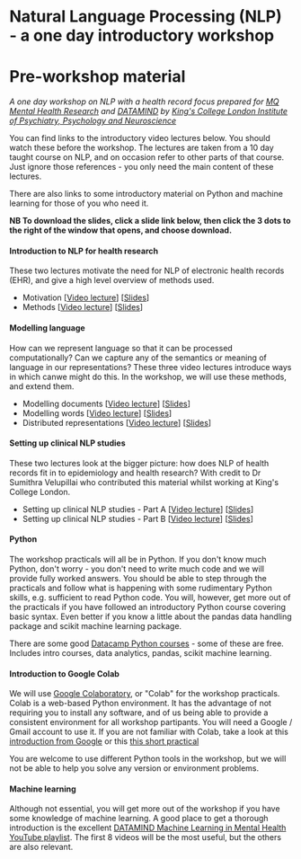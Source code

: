 # Natural Language Processing (NLP) - a one day introductory workshop
# Pre-workshop material

*A one day workshop on NLP with a health record focus prepared for [MQ Mental Health Research](https://www.mqmentalhealth.org/) and [DATAMIND](https://datamind.org.uk/) by [King's College London Institute of Psychiatry, Psychology and Neuroscience](https://www.kcl.ac.uk/ioppn)*



You can find links to the introductory video lectures below. You should watch these before the workshop. The lectures are taken from a 10 day taught course on NLP, and on occasion refer to other parts of that course. Just ignore those references - you only need the main content of these lectures.

There are also links to some  introductory material on Python and machine learning for those of you who need it.

**NB To download the slides, click a slide link below, then click the 3 dots to the right of the window that opens, and choose download.**

#### Introduction to NLP for health research
These two lectures motivate the need for NLP of electronic health records (EHR), and give a high level overview of methods used.

- Motivation \[[Video lecture](https://media.kcl.ac.uk/media/Natural+language+processing+for+healthcare+-+motivation/1_meicypfl)\] \[[Slides](./pre-course-material/nlp-motivation.pdf)\]
- Methods \[[Video lecture](https://media.kcl.ac.uk/media/Natural+language+processing+for+healthcare+-+methods/1_vrghd605)\] \[[Slides](./pre-course-material/nlp-methods.pdf)\]

#### Modelling language
How can we represent language so that it can be processed computationally? Can we capture any of the semantics or meaning of language in our representations? These three video lectures introduce ways in which canwe might do this. In the workshop, we will use these methods, and extend them.

- Modelling documents \[[Video lecture](https://media.kcl.ac.uk/media/modelling-language-documents-video/1_fv1owosr)\] \[[Slides](./pre-course-material/modelling-language-documents.pdf)\]
- Modelling words \[[Video lecture](https://media.kcl.ac.uk/media/modelling-language-words-video/1_rc5qg9ti)\] \[[Slides](./pre-course-material/modelling-language-words.pdf)\]
- Distributed representations \[[Video lecture](https://media.kcl.ac.uk/media/modelling-language-distributed-video/1_3rxamdmd)\] \[[Slides](./pre-course-material/modelling-language-distributed.pdf)\]

#### Setting up clinical NLP studies
These two lectures look at the bigger picture: how does NLP of health records fit in to epidemiology and health research? With credit to Dr Sumithra Velupillai who contributed this material whilst working at King's College London.

- Setting up clinical NLP studies - Part A \[[Video lecture](https://media.kcl.ac.uk/media/SV1-NLP_Intro-steps_to_set_up_clinical_NLP_partA/1_ldeuexyq)\] \[[Slides](./pre-course-material/SV1-NLP_Intro-steps_to_set_up_clinical_NLP_partA.pptx)\]
- Setting up clinical NLP studies - Part B \[[Video lecture](https://media.kcl.ac.uk/media/SV1-NLP_Intro-steps_to_set_up_clinical_NLP_partB/1_q5z7kjso)\] \[[Slides](./pre-course-material/SV1-NLP_Intro-steps_to_set_up_clinical_NLP_partB.pptx)\]

#### Python

The workshop practicals will all be in Python. If you don't know much Python, don't worry - you don't need to write much code and we will provide fully worked answers. You should be able to step through the practicals and follow what is happening with some rudimentary Python skills, e.g. sufficient to read Python code. You will, however, get more out of the practicals if you have followed an introductory Python course covering basic syntax. Even better if you know a little about the pandas data handling package and scikit machine learning package.

There are some good [Datacamp Python courses](https://www.datacamp.com/category/python) - some of these are free. Includes intro courses, data analytics, pandas, scikit machine learning.

#### Introduction to Google Colab

We will use [Google Colaboratory](https://colab.google/), or "Colab" for the workshop practicals. Colab is a web-based Python environment. It has the advantage of not requiring you to install any software, and of us being able to provide a consistent environment for all workshop partipants. You will need a Google / Gmail account to use it. If you are not familiar with Colab, take a look at this [introduction from Google](https://colab.research.google.com/notebooks/basic_features_overview.ipynb) or this [this short practical](https://colab.research.google.com/github/angusroberts/asmhi-python/blob/master/01-using-colab.ipynb)

You are welcome to use different Python tools in the workshop, but we will not be able to help you solve any version or environment problems.

#### Machine learning

Although not essential, you will get more out of the workshop if you have some knowledge of machine learning. A good place to get a thorough introduction is the excellent [DATAMIND Machine Learning in Mental Health YouTube playlist](https://www.youtube.com/playlist?list=PLt7J6CW_cQg_lFKAnOYirgwM5qTB4jaGH). The first 8 videos will be the most useful, but the others are also relevant.


